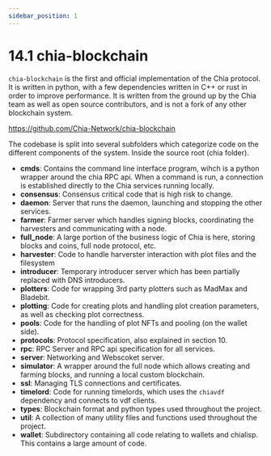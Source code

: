 ```yaml
---
sidebar_position: 1
---
```


# 14.1 chia-blockchain
`chia-blockchain` is the first and official implementation of the Chia protocol. It is written
in python, with a few dependencies written in C++ or rust in order to improve performance. It
is written from the ground up by the Chia team as well as open source contributors, and is not
a fork of any other blockchain system.

https://github.com/Chia-Network/chia-blockchain


The codebase is split into several subfolders which categorize code on the different components
of the system. Inside the source root (chia folder).

* **cmds**: Contains the command line interface program, wihch is a python wrapper around the chia RPC api. When a command is run, a connection is established directly to the Chia services running locally.
* **consensus**: Consensus critical code that is high risk to change.
* **daemon**: Server that runs the daemon, launching and stopping the other services.
* **farmer**: Farmer server which handles signing blocks, coordinating the harvesters and communicating with a node. 
* **full_node**: A large portion of the business logic of Chia is here, storing blocks and coins, full node protocol, etc.
* **harvester**: Code to handle harverster interaction with plot files and the filesystem
* **introducer**: Temporary introducer server which has been partially replaced with DNS introducers.
* **plotters**: Code for wrapping 3rd party plotters such as MadMax and Bladebit.
* **plotting**: Code for creating plots and handling plot creation parameters, as well as checking plot correctness.
* **pools**: Code for the handling of plot NFTs and pooling (on the wallet side).
* **protocols**: Protocol specification, also explained in section 10.
* **rpc**: RPC Server and RPC api specification for all services.
* **server**: Networking and Webscoket server.
* **simulator**: A wrapper around the full node which allows creating and farming blocks, and running a local custom blockchain.
* **ssl**: Managing TLS connections and certificates.
* **timelord**: Code for running timelords, which uses the `chiavdf` dependency and connects to vdf clients.
* **types**: Blockchain format and python types used throughout the project.
* **util**: A collection of many utility files and functions used throughout the project.
* **wallet**: Subdirectory containing all code relating to wallets and chialisp. This contains a large amount of code.
